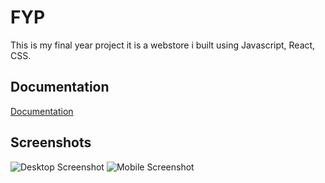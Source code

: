 
# FYP

This is my final year project it is a webstore i built using Javascript, React, CSS.


## Documentation

[Documentation](https://drive.google.com/file/d/18FhiJojpsO3dPW49-cslXxIdrQs04ihF/view?usp=share_link)


## Screenshots

![Desktop Screenshot](https://gyazo.com/fa90c6d6e66997ea7705d6eff79c95d0)
![Mobile Screenshot](https://gyazo.com/b86638cbf9cf325c18986f02063ea269)

